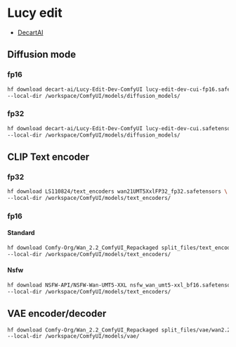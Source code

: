 # Lucy edit

- [DecartAI](https://huggingface.co/decart-ai/Lucy-Edit-Dev)

## Diffusion mode

### fp16

```bash
hf download decart-ai/Lucy-Edit-Dev-ComfyUI lucy-edit-dev-cui-fp16.safetensors \
--local-dir /workspace/ComfyUI/models/diffusion_models/
```

### fp32

```bash
hf download decart-ai/Lucy-Edit-Dev-ComfyUI lucy-edit-dev-cui.safetensors \
--local-dir /workspace/ComfyUI/models/diffusion_models/
```

## CLIP Text encoder

### fp32

```bash
hf download LS110824/text_encoders wan21UMT5XxlFP32_fp32.safetensors \
--local-dir /workspace/ComfyUI/models/text_encoders/
```

### fp16

#### Standard

```bash
hf download Comfy-Org/Wan_2.2_ComfyUI_Repackaged split_files/text_encoders/umt5_xxl_fp16.safetensors \
--local-dir /workspace/ComfyUI/models/text_encoders/
```

#### Nsfw

```bash
hf download NSFW-API/NSFW-Wan-UMT5-XXL nsfw_wan_umt5-xxl_bf16.safetensors \
--local-dir /workspace/ComfyUI/models/text_encoders/
```

## VAE encoder/decoder

```bash
hf download Comfy-Org/Wan_2.2_ComfyUI_Repackaged split_files/vae/wan2.2_vae.safetensors \
--local-dir /workspace/ComfyUI/models/vae/
```
